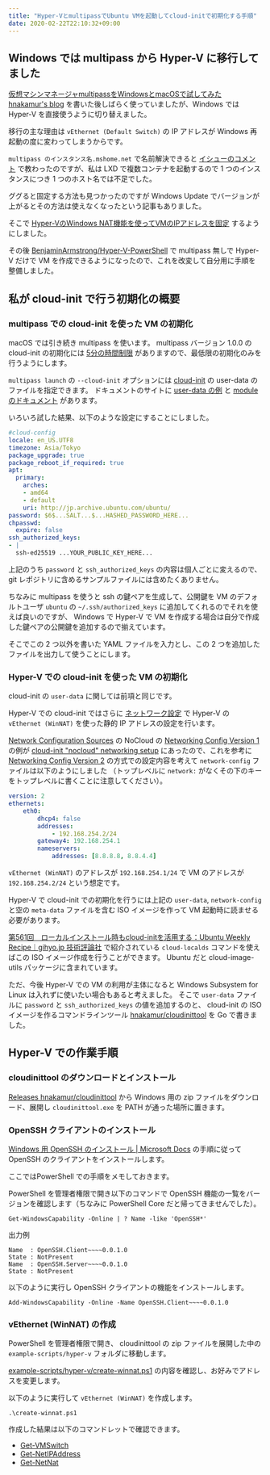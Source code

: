 ```yaml
---
title: "Hyper-VとmultipassでUbuntu VMを起動してcloud-initで初期化する手順"
date: 2020-02-22T22:10:32+09:00
---
```


## Windows では multipass から Hyper-V に移行してました

[仮想マシンマネージャmultipassをWindowsとmacOSで試してみた  hnakamur's blog](/blog/2019/10/17/multipass-on-windows-and-macos/) を書いた後しばらく使っていましたが、Windows では Hyper-V を直接使うように切り替えました。

移行の主な理由は `vEthernet (Default Switch)` の IP アドレスが Windows 再起動の度に変わってしまうからです。

`multipass のインスタンス名.mshome.net` で名前解決できると [イシューのコメント](https://github.com/canonical/multipass/issues/1153#issuecomment-546940937) で教わったのですが、私は LXD で複数コンテナを起動するので 1 つのインスタンスにつき 1 つのホスト名では不足でした。

ググると固定する方法も見つかったのですが Windows Update でバージョンが上がるとその方法は使えなくなったという記事もありました。

そこで [Hyper-VのWindows NAT機能を使ってVMのIPアドレスを固定](/blog/2019/10/29/static-ip-address-with-hyper-v-nat/) するようにしました。

その後 [BenjaminArmstrong/Hyper-V-PowerShell](https://github.com/BenjaminArmstrong/Hyper-V-PowerShell) で multipass 無しで Hyper-V だけで VM を作成できるようになったので、これを改変して自分用に手順を整備しました。

## 私が cloud-init で行う初期化の概要

### multipass での cloud-init を使った VM の初期化
macOS では引き続き multipass を使います。
multipass バージョン 1.0.0 の cloud-init の初期化には [5分の時間制限](https://github.com/canonical/multipass/blob/v1.0.0/src/daemon/daemon.cpp#L78) がありますので、最低限の初期化のみを行うようにします。

`multipass launch` の `--cloud-init` オプションには [cloud-init](https://cloud-init.io/) の user-data のファイルを指定できます。
ドキュメントのサイトに [user-data の例](https://cloudinit.readthedocs.io/en/latest/topics/examples.html) と [module のドキュメント](https://cloudinit.readthedocs.io/en/latest/topics/modules.html) があります。

いろいろ試した結果、以下のような設定にすることにしました。

```yaml
#cloud-config
locale: en_US.UTF8
timezone: Asia/Tokyo
package_upgrade: true
package_reboot_if_required: true
apt:
  primary:
    arches:
    - amd64
    - default
    uri: http://jp.archive.ubuntu.com/ubuntu/
password: $6$...SALT...$...HASHED_PASSWORD_HERE...
chpasswd:
  expire: false
ssh_authorized_keys:
- |
  ssh-ed25519 ...YOUR_PUBLIC_KEY_HERE...
```

上記のうち `password` と `ssh_authorized_keys` の内容は個人ごとに変えるので、 git レポジトリに含めるサンプルファイルには含めたくありません。

ちなみに multipass を使うと ssh の鍵ペアを生成して、公開鍵を VM のデフォルトユーザ `ubuntu` の `~/.ssh/authorized_keys` に追加してくれるのでそれを使えば良いのですが、 Windows で Hyper-V で VM を作成する場合は自分で作成した鍵ペアの公開鍵を追加するので揃えています。

そこでこの 2 つ以外を書いた YAML ファイルを入力とし、この 2 つを追加したファイルを出力して使うことにします。

### Hyper-V での cloud-init を使った VM の初期化

cloud-init の `user-data` に関しては前項と同じです。

Hyper-V での cloud-init ではさらに [ネットワーク設定](https://cloudinit.readthedocs.io/en/latest/topics/network-config.html) で Hyper-V の `vEthernet (WinNAT)` を使った静的 IP アドレスの設定を行います。

[Network Configuration Sources](https://cloudinit.readthedocs.io/en/latest/topics/network-config.html#network-configuration-sources) の NoCloud の [Networking Config Version 1](https://cloudinit.readthedocs.io/en/latest/topics/network-config-format-v1.html#network-config-v1) の例が [cloud-init "nocloud" networking setup](https://gist.github.com/Informatic/0b6b24374b54d09c77b9d25595cdbd47) にあったので、これを参考に [Networking Config Version 2](https://cloudinit.readthedocs.io/en/latest/topics/network-config-format-v2.html#network-config-v2) の方式での設定内容を考えて `network-config` ファイルは以下のようにしました
（トップレベルに `network:` がなくその下のキーをトップレベルに書くことに注意してください）。

```yaml
version: 2
ethernets:
    eth0:
        dhcp4: false
        addresses:
            - 192.168.254.2/24
        gateway4: 192.168.254.1
        nameservers:
            addresses: [8.8.8.8, 8.8.4.4]
```

`vEthernet (WinNAT)` のアドレスが `192.168.254.1/24` で VM のアドレスが `192.168.254.2/24` という想定です。

Hyper-V で cloud-init での初期化を行うには上記の `user-data`, `network-config` と空の `meta-data` ファイルを含む ISO イメージを作って VM 起動時に読ませる必要があります。

[第561回　ローカルインストール時もcloud-initを活用する：Ubuntu Weekly Recipe｜gihyo.jp  技術評論社](https://gihyo.jp/admin/serial/01/ubuntu-recipe/0561?page=2) で紹介されている `cloud-localds` コマンドを使えばこの ISO イメージ作成を行うことができます。
Ubuntu だと cloud-image-utils パッケージに含まれています。

ただ、今後 Hyper-V での VM の利用が主体になると Windows Subsystem for Linux は入れずに使いたい場合もあると考えました。
そこで `user-data` ファイルに `password` と `ssh_authorized_keys` の値を追加するのと、 cloud-init の ISO イメージを作るコマンドラインツール [hnakamur/cloudinittool](https://github.com/hnakamur/cloudinittool) を Go で書きました。

## Hyper-V での作業手順

### cloudinittool のダウンロードとインストール

[Releases  hnakamur/cloudinittool](https://github.com/hnakamur/cloudinittool/releases) から Windows 用の zip ファイルをダウンロード、展開し `cloudinittool.exe` を PATH が通った場所に置きます。

### OpenSSH クライアントのインストール

[Windows 用 OpenSSH のインストール | Microsoft Docs](https://docs.microsoft.com/ja-jp/windows-server/administration/openssh/openssh_install_firstuse) の手順に従って OpenSSH のクライアントをインストールします。

ここではPowerShell での手順をメモしておきます。

PowerShell を管理者権限で開き以下のコマンドで OpenSSH 機能の一覧をバージョンを確認します（ちなみに PowerShell Core だと帰ってきませんでした）。

```
Get-WindowsCapability -Online | ? Name -like 'OpenSSH*'
```

出力例

```
Name  : OpenSSH.Client~~~~0.0.1.0
State : NotPresent
Name  : OpenSSH.Server~~~~0.0.1.0
State : NotPresent
```

以下のように実行し OpenSSH クライアントの機能をインストールします。

```
Add-WindowsCapability -Online -Name OpenSSH.Client~~~~0.0.1.0
```

### vEthernet (WinNAT) の作成

PowerShell を管理者権限で開き、 cloudinittool の zip ファイルを展開した中の `example-scripts/hyper-v` フォルダに移動します。

[example-scripts/hyper-v/create-winnat.ps1](https://github.com/hnakamur/cloudinittool/blob/v0.1.0/example-scripts/hyper-v/create-winnat.ps1) の内容を確認し、お好みでアドレスを変更します。

以下のように実行して `vEthernet (WinNAT)` を作成します。

```
.\create-winnat.ps1
```

作成した結果は以下のコマンドレットで確認できます。

* [Get-VMSwitch](https://docs.microsoft.com/ja-jp/powershell/module/hyper-v/Get-VMSwitch?view=win10-ps)
* [Get-NetIPAddress](https://docs.microsoft.com/ja-jp/powershell/module/nettcpip/Get-NetIPAddress?view=win10-ps)
* [Get-NetNat](https://docs.microsoft.com/ja-jp/powershell/module/netnat/Get-NetNat?view=win10-ps)

